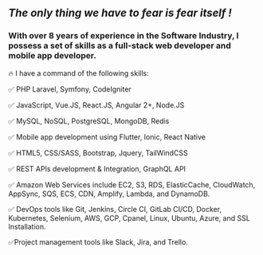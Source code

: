 <div align="left" width="50">
    <h2><i> The only thing we have to fear is fear itself ! </i></h2>
</div>

<div align="left" width="50">
<h3>With over 8 years of experience in the Software Industry, I possess a set of skills as a full-stack web developer and mobile app developer.</h3>

🔥 I have a command of the following skills:

✅ PHP Laravel, Symfony, CodeIgniter

✅ JavaScript, Vue.JS, React.JS, Angular 2+, Node.JS

✅ MySQL, NoSQL, PostgreSQL, MongoDB, Redis

✅ Mobile app development using Flutter, Ionic, React Native

✅ HTML5, CSS/SASS, Bootstrap, Jquery, TailWindCSS

✅ REST APIs development & Integration, GraphQL API

✅ Amazon Web Services include EC2, S3, RDS, ElasticCache, CloudWatch, AppSync, SQS, ECS, CDN, Amplify, Lambda, and DynamoDB.

✅ DevOps tools like Git, Jenkins, Circle CI, GitLab CI/CD, Docker, Kubernetes, Selenium, AWS, GCP, Cpanel, Linux, Ubuntu, Azure, and SSL Installation.

✅Project management tools like Slack, Jira, and Trello.
</div>